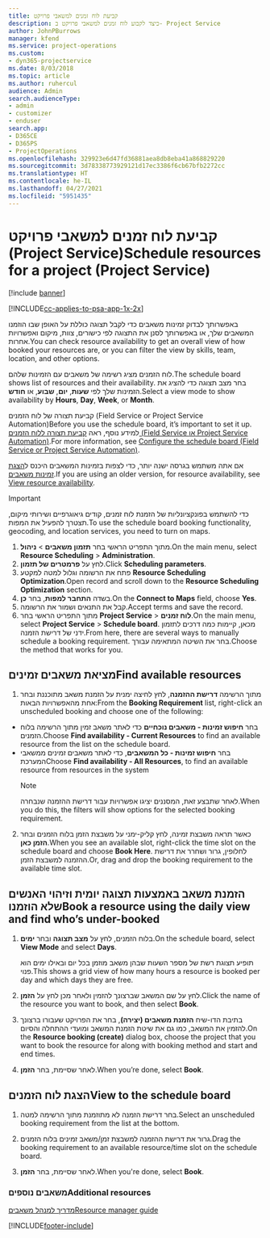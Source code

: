 ```yaml
---
title: ‏‫קביעת לוח זמנים למשאבי פרויקט
description: כיצד לקבוע לוח זמנים למשאבי פרויקט ב- Project Service
author: JohnPBurrows
manager: kfend
ms.service: project-operations
ms.custom:
- dyn365-projectservice
ms.date: 8/03/2018
ms.topic: article
ms.author: ruhercul
audience: Admin
search.audienceType:
- admin
- customizer
- enduser
search.app:
- D365CE
- D365PS
- ProjectOperations
ms.openlocfilehash: 329923e6d47fd36881aea8db8eba41a868829220
ms.sourcegitcommit: 3d78338773929121d17ec3386f6cb67bfb2272cc
ms.translationtype: HT
ms.contentlocale: he-IL
ms.lasthandoff: 04/27/2021
ms.locfileid: "5951435"
---
```

# <a name="schedule-resources-for-a-project-project-service"></a><span data-ttu-id="824a1-103">קביעת לוח זמנים למשאבי פרויקט (Project Service)</span><span class="sxs-lookup"><span data-stu-id="824a1-103">Schedule resources for a project (Project Service)</span></span>

[!include [banner](../includes/psa-now-project-operations.md)]

[!INCLUDE[cc-applies-to-psa-app-1x-2x](../includes/cc-applies-to-psa-app-1x-2x.md)]

<span data-ttu-id="824a1-104">באפשרותך לבדוק זמינות משאבים כדי לקבל תצוגה כוללת על האופן שבו הוזמנו המשאבים שלך, או באפשרותך לסנן את התצוגה לפי כישורים, צוות, מיקום ואפשרויות אחרות.</span><span class="sxs-lookup"><span data-stu-id="824a1-104">You can check resource availability to get an overall view of how booked your resources are, or you can filter the view by skills, team, location, and other options.</span></span>  
  
<span data-ttu-id="824a1-105">לוח הזמנים מציג רשימה של משאבים עם הזמינות שלהם.</span><span class="sxs-lookup"><span data-stu-id="824a1-105">The schedule board shows list of resources and their availability.</span></span> <span data-ttu-id="824a1-106">בחר מצב תצוגה כדי להציג את הזמינות שלך לפי **שעות**, **יום**, **שבוע**, או **חודש**.</span><span class="sxs-lookup"><span data-stu-id="824a1-106">Select a view mode to show availability by **Hours**, **Day**, **Week**, or **Month**.</span></span>  
  
<span data-ttu-id="824a1-107"> קביעת תצורה של לוח הזמנים (Field Service or Project Service Automation)</span><span class="sxs-lookup"><span data-stu-id="824a1-107">Before you use the schedule board, it’s important to set it up.</span></span> <span data-ttu-id="824a1-108">למידע נוסף, ראה [קביעת תצורה ללוח הזמנים (Field Service או Project Service Automation)](/dynamics365/field-service/configure-schedule-board).</span><span class="sxs-lookup"><span data-stu-id="824a1-108">For more information, see [Configure the schedule board (Field Service or Project Service Automation)](/dynamics365/field-service/configure-schedule-board).</span></span>
  
<span data-ttu-id="824a1-109">אם אתה משתמש בגרסה ישנה יותר, כדי לצפות בזמינות המשאבים היכנס ל[הצגת זמינות משאבים](../psa/view-resource-availability.md).</span><span class="sxs-lookup"><span data-stu-id="824a1-109">If you are using an older version, for resource availability, see [View resource availability](../psa/view-resource-availability.md).</span></span>  

> [!IMPORTANT]
>  <span data-ttu-id="824a1-110">כדי להשתמש בפונקציונליות של הזמנת לוח זמנים, קודים גיאוגרפיים‬ ושירותי מיקום, תצטרך להפעיל את המפות.</span><span class="sxs-lookup"><span data-stu-id="824a1-110">To use the schedule board booking functionality, geocoding, and location services, you need to turn on maps.</span></span>  
> 
> 1. <span data-ttu-id="824a1-111">מתוך התפריט הראשי בחר **תזמון משאבים** > **ניהול**.</span><span class="sxs-lookup"><span data-stu-id="824a1-111">On the main menu, select **Resource Scheduling** > **Administration**.</span></span>  
> 2. <span data-ttu-id="824a1-112">לחץ על **פרמטרים של תזמון**.</span><span class="sxs-lookup"><span data-stu-id="824a1-112">Click **Scheduling parameters**.</span></span>  
> 3. <span data-ttu-id="824a1-113">פתח את הרשומה וגלול למטה למקטע **Resource Scheduling Optimization**.</span><span class="sxs-lookup"><span data-stu-id="824a1-113">Open record and scroll down to the **Resource Scheduling Optimization** section.</span></span>  
> 4. <span data-ttu-id="824a1-114">בשדה **התחבר למפות**, בחר **כן**.</span><span class="sxs-lookup"><span data-stu-id="824a1-114">On the **Connect to Maps** field, choose **Yes**.</span></span>  
> 5. <span data-ttu-id="824a1-115">קבל את התנאים ושמור את הרשומה.</span><span class="sxs-lookup"><span data-stu-id="824a1-115">Accept terms and save the record.</span></span>  
> 6. <span data-ttu-id="824a1-116">מתוך התפריט הראשי בחר **Project Service** > **לוח זמנים**.</span><span class="sxs-lookup"><span data-stu-id="824a1-116">On the main menu, select **Project Service** > **Schedule board**.</span></span> <span data-ttu-id="824a1-117">מכאן, קיימות כמה דרכים לתזמון ידני של דרישת הזמנה.</span><span class="sxs-lookup"><span data-stu-id="824a1-117">From here, there are several ways to manually schedule a booking requirement.</span></span> <span data-ttu-id="824a1-118">בחר את השיטה המתאימה עבורך.</span><span class="sxs-lookup"><span data-stu-id="824a1-118">Choose the method that works for you.</span></span>
  
## <a name="find-available-resources"></a><span data-ttu-id="824a1-119">מציאת משאבים זמינים‬</span><span class="sxs-lookup"><span data-stu-id="824a1-119">Find available resources</span></span>

1.  <span data-ttu-id="824a1-120">מתוך הרשימה **דרישת ההזמנה**, לחץ לחיצה ימנית על הזמנת משאב מתוכננת ובחר אחת מהאפשרויות הבאות:</span><span class="sxs-lookup"><span data-stu-id="824a1-120">From the **Booking Requirement** list, right-click an unscheduled booking and choose one of the following:</span></span>  
  
- <span data-ttu-id="824a1-121">בחר **חיפוש זמינות - משאבים נוכחיים** כדי לאתר משאב זמין מתוך הרשימה בלוח הזמנים.</span><span class="sxs-lookup"><span data-stu-id="824a1-121">Choose **Find availability - Current Resources** to find an available resource from the list on the schedule board.</span></span>  
- <span data-ttu-id="824a1-122">בחר **חיפוש זמינות - כל המשאבים**, כדי לאתר משאבים זמינים ממשאבי המערכת</span><span class="sxs-lookup"><span data-stu-id="824a1-122">Choose **Find availability - All Resources**, to find an available resource from resources in the system</span></span>  
   > [!NOTE]
   >  <span data-ttu-id="824a1-123">לאחר שתבצע זאת, המסננים יציגו אפשרויות עבור דרישת ההזמנה שנבחרה.</span><span class="sxs-lookup"><span data-stu-id="824a1-123">When you do this, the filters will show options for the selected booking requirement.</span></span>  
  
2. <span data-ttu-id="824a1-124">כאשר תראה משבצת זמינה, לחץ קליק-ימני על משבצת הזמן בלוח הזמנים ובחר **הזמן כאן**.</span><span class="sxs-lookup"><span data-stu-id="824a1-124">When you see an available slot, right-click the time slot on the schedule board and choose **Book Here**.</span></span> <span data-ttu-id="824a1-125">לחלופין, גרור ושחרר את דרישת ההזמנה למשבצת הזמן.</span><span class="sxs-lookup"><span data-stu-id="824a1-125">Or, drag and drop the booking requirement to the available time slot.</span></span>  
  

## <a name="book-a-resource-using-the-daily-view-and-find-whos-under-booked"></a><span data-ttu-id="824a1-126">הזמנת משאב באמצעות תצוגה יומית וזיהוי האנשים שלא הוזמנו</span><span class="sxs-lookup"><span data-stu-id="824a1-126">Book a resource using the daily view and find who’s under-booked</span></span>
  
1.  <span data-ttu-id="824a1-127">בלוח הזמנים, לחץ על **מצב תצוגה** ובחר **ימים**.</span><span class="sxs-lookup"><span data-stu-id="824a1-127">On the schedule board, select **View Mode** and select **Days**.</span></span>  
  
    <span data-ttu-id="824a1-128">תופיע תצוגת רשת של מספר השעות שבהן משאב מוזמן בכל יום ובאילו ימים הוא פנוי.</span><span class="sxs-lookup"><span data-stu-id="824a1-128">This shows a grid view of how many hours a resource is booked per day and which days they are free.</span></span>  
  
2.  <span data-ttu-id="824a1-129">לחץ על שם המשאב שברצונך להזמין ולאחר מכן לחץ על **הזמן**.</span><span class="sxs-lookup"><span data-stu-id="824a1-129">Click the name of the resource you want to book, and then select **Book**.</span></span>  
  
3.  <span data-ttu-id="824a1-130">בתיבת הדו-שיח **הזמנת משאבים (יצירה)**, בחר את הפרויקט שעבורו ברצונך להזמין את המשאב, כמו גם את שיטת הזמנת המשאב ומועדי ההתחלה והסיום.</span><span class="sxs-lookup"><span data-stu-id="824a1-130">On the **Resource booking (create)** dialog box, choose the project that you want to book the resource for along with booking method and start and end times.</span></span>  
  
4.  <span data-ttu-id="824a1-131">לאחר שסיימת, בחר **הזמן**.</span><span class="sxs-lookup"><span data-stu-id="824a1-131">When you’re done, select **Book**.</span></span>  
  
## <a name="view-to-the-schedule-board"></a><span data-ttu-id="824a1-132">הצגת לוח הזמנים</span><span class="sxs-lookup"><span data-stu-id="824a1-132">View to the schedule board</span></span>
  
1.  <span data-ttu-id="824a1-133">בחר דרישת הזמנה לא מתוזמנת‬ מתוך הרשימה למטה.</span><span class="sxs-lookup"><span data-stu-id="824a1-133">Select an unscheduled booking requirement from the list at the bottom.</span></span>  
  
2.  <span data-ttu-id="824a1-134">גרור את דרישת ההזמנה למשבצת זמן/משאב זמינים בלוח הזמנים.</span><span class="sxs-lookup"><span data-stu-id="824a1-134">Drag the booking requirement to an available resource/time slot on the schedule board.</span></span>  
  
3.  <span data-ttu-id="824a1-135">לאחר שסיימת, בחר **הזמן**.</span><span class="sxs-lookup"><span data-stu-id="824a1-135">When you're done, select **Book**.</span></span>  
  
### <a name="additional-resources"></a><span data-ttu-id="824a1-136">משאבים נוספים</span><span class="sxs-lookup"><span data-stu-id="824a1-136">Additional resources</span></span>  
 [<span data-ttu-id="824a1-137">מדריך למנהל משאבים</span><span class="sxs-lookup"><span data-stu-id="824a1-137">Resource manager guide</span></span>](../psa/resource-manager-guide.md)


[!INCLUDE[footer-include](../includes/footer-banner.md)]